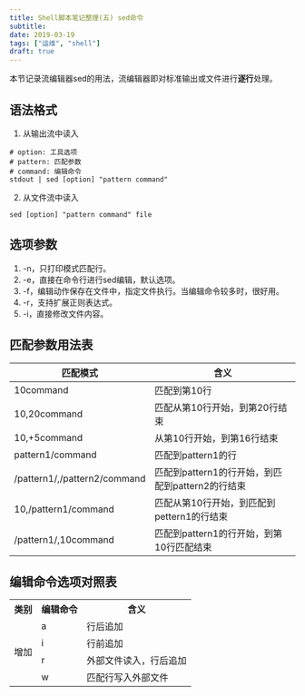 ```yaml
---
title: Shell脚本笔记整理(五) sed命令
subtitle: 
date: 2019-03-19
tags: ["运维", "shell"]
draft: true
---
```


本节记录流编辑器sed的用法，流编辑器即对标准输出或文件进行<b>逐行</b>处理。

<!--more-->

## 语法格式

1. 从输出流中读入

```shell
# option: 工具选项
# pattern: 匹配参数
# command: 编辑命令
stdout | sed [option] "pattern command"
```

2. 从文件流中读入

```shell
sed [option] "pattern command" file
```

## 选项参数

1. -n，只打印模式匹配行。
2. -e，直接在命令行进行sed编辑，默认选项。
3. -f，编辑动作保存在文件中，指定文件执行。当编辑命令较多时，很好用。
4. -r，支持扩展正则表达式。
5. -i，直接修改文件内容。

## 匹配参数用法表

|匹配模式|含义|
|----------|-------------|
|10command|匹配到第10行|
|10,20command|匹配从第10行开始，到第20行结束|
|10,+5command|从第10行开始，到第16行结束|
|pattern1/command|匹配到pattern1的行|
|/pattern1/,/pattern2/command|匹配到pattern1的行开始，到匹配到pattern2的行结束|
|10,/pattern1/command|匹配从第10行开始，到匹配到pettern1的行结束|
|/pattern1/,10command|匹配到pattern1的行开始，到第10行匹配结束|

## 编辑命令选项对照表

<table>
    <tr>
        <th>类别</th>
        <th>编辑命令</th>
        <th>含义</th>
    </tr>
    <tr>
        <td rowspan="4">增加</td>
        <td>a</td>
        <td>行后追加</td>
    </tr>
    <tr>
        <td>i</td>
        <td>行前追加</td>
    </tr>
    <tr>
        <td>r</td>
        <td>外部文件读入，行后追加</td>
    </tr>
    <tr>
        <td>w</td>
        <td>匹配行写入外部文件</td>
    </tr>
</table>